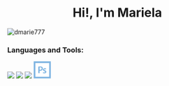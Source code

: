 <h1 align="center">Hi!, I'm Mariela</h1>

<p align="left"> <img src="https://komarev.com/ghpvc/?username=dmarie777&label=Profile%20views&color=0e75b6&style=flat" alt="dmarie777" /> </p>


<h3 align="left">Languages and Tools:</h3>
<p align="left">  <img src="https://img.shields.io/badge/html5-%23E34F26.svg?style=for-the-badge&logo=html5&logoColor=white/> </a> <a href="https://www.w3.org/html/" target="_blank" rel="noreferrer"> <img src="https://img.shields.io/badge/css3-%231572B6.svg?style=for-the-badge&logo=css3&logoColor=white /> </a> <a href="https://developer.mozilla.org/en-US/docs/Web/JavaScript" target="_blank" rel="noreferrer"> <img src="https://img.shields.io/badge/javascript-%23323330.svg?style=for-the-badge&logo=javascript&logoColor=%23F7DF1E/> </a> <a href="https://www.photoshop.com/en" target="_blank" rel="noreferrer"> <img src="https://raw.githubusercontent.com/devicons/devicon/master/icons/photoshop/photoshop-line.svg" alt="photoshop" width="40" height="40"/> </a> </p>

